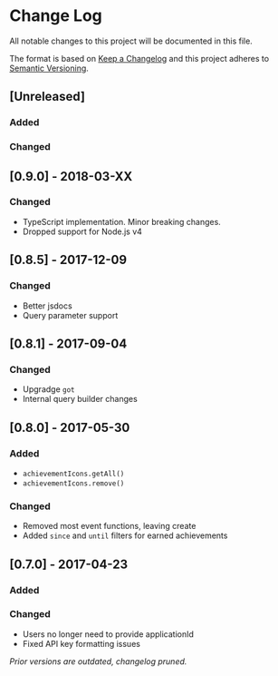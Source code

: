 # Change Log
All notable changes to this project will be documented in this file.

The format is based on [Keep a Changelog](http://keepachangelog.com/) and this project adheres to [Semantic Versioning](http://semver.org/).

## [Unreleased]
### Added

### Changed
## [0.9.0] - 2018-03-XX
### Changed
- TypeScript implementation. Minor breaking changes.
- Dropped support for Node.js v4

## [0.8.5] - 2017-12-09
### Changed
- Better jsdocs
- Query parameter support

## [0.8.1] - 2017-09-04
### Changed
- Upgradge `got`
- Internal query builder changes

## [0.8.0] - 2017-05-30
### Added
- `achievementIcons.getAll()`
- `achievementIcons.remove()`

### Changed
- Removed most event functions, leaving create
- Added `since` and `until` filters for earned achievements

## [0.7.0] - 2017-04-23
### Added

### Changed
- Users no longer need to provide applicationId
- Fixed API key formatting issues

*Prior versions are outdated, changelog pruned.*

